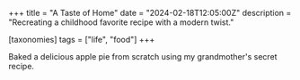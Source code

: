 +++
title = "A Taste of Home"
date = "2024-02-18T12:05:00Z"
description = "Recreating a childhood favorite recipe with a modern twist."

[taxonomies]
tags = ["life", "food"]
+++

Baked a delicious apple pie from scratch using my grandmother's secret recipe.
